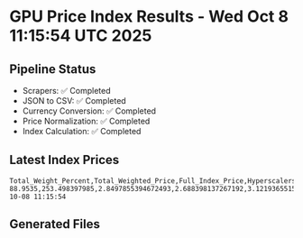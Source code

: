 # GPU Price Index Results - Wed Oct  8 11:15:54 UTC 2025

## Pipeline Status
- Scrapers: ✅ Completed
- JSON to CSV: ✅ Completed
- Currency Conversion: ✅ Completed
- Price Normalization: ✅ Completed
- Index Calculation: ✅ Completed

## Latest Index Prices
```
Total_Weight_Percent,Total_Weighted_Price,Full_Index_Price,Hyperscalers_Only_Price,Non_Hyperscalers_Only_Price,Hyperscaler_Weight,Non_Hyperscaler_Weight,Calculation_Date
88.9535,253.498397985,2.8497855394672493,2.688398137267192,3.1219365515575226,55.84,33.1135,2025-10-08 11:15:54
```

## Generated Files
```
```
